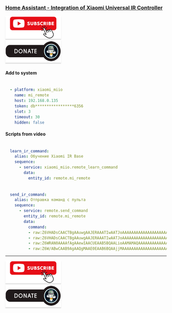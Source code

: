 ### [Home Assistant - Integration of Xiaomi Universal IR Controller](https://youtu.be/Y1rg0tXAqbI)

<a href="https://www.youtube.com/channel/UCcq9onYHbs6go3kDpfBoqhg?sub_confirmation=1" target="_blank"><img src="https://raw.githubusercontent.com/kvazis/library/master/img/subscribe.png" alt="Subscribe" style="height: 71px !important;width: 174px !important;box-shadow: 0px 3px 2px 0px rgba(190, 190, 190, 0.5) !important;-webkit-box-shadow: 0px 3px 2px 0px rgba(190, 190, 190, 0.5) !important;" ></a>     
<a href="http://kvazis.link/donate" target="_blank"><img src="https://raw.githubusercontent.com/kvazis/library/master/img/donate.png" alt="Donate" style="height: 71px !important;width: 174px !important;box-shadow: 0px 3px 2px 0px rgba(190, 190, 190, 0.5) !important;-webkit-box-shadow: 0px 3px 2px 0px rgba(190, 190, 190, 0.5) !important;" ></a>

#### Add to system    

```yaml

  - platform: xiaomi_miio
    name: mi_remote
    host: 192.168.0.135
    token: db*****************6356
    slot: 3
    timeout: 30
    hidden: false

```

#### Scripts from video    

```yaml

  learn_ir_command:
    alias: Обучение Xiaomi IR Base
    sequence:
      - service: xiaomi_miio.remote_learn_command
        data:
          entity_id: remote.mi_remote


  send_ir_command:
    alias: Отправка команд с пульта
    sequence:
      - service: remote.send_command
        entity_id: remote.mi_remote
        data:
          command:
          - raw:Z6VHADsCAACTBgAAuwgAAJERAAATIwAATJoAAAAAAAAAAAAAAAAAAAAAAAAAAAAAAAAAAAAAAAAAAAAAAAAAAAAAAAA0AAAAAAAAABAQEBAQEBAQABAQABAQAAAAAAAQAAAQEBBQJAA=
          - raw:Z6VHADsCAACTBgAAuwgAAJERAAATIwAATJoAAAAAAAAAAAAAAAAAAAAAAAAAAAAAAAAAAAAAAAAAAAAAAAAAAAAAAAA0AAAAAAAAABAQEBAQEBAQABAQABAQAAAAAAAQAAAQEBBQJAA=
          - raw:Z6WRAN0AAAAfAgAAewIAACUEAAB5BQAALioAAMAMAQAAAAAAAAAAAAAAAAAAAAAAAAAAAAAAAAAAAAAAAAAAAAAAAAATEkJCEkISQhJCQlITEkJCEkISQhJCQlITEkJCEkISQhJCQlITEkJCEkISQhJCQlITEkJCEkISQhJCQlITEkJCEkISQhJCQmIA
          - raw:Z6W/ABwCAAB9AgAAQgMAAE0EAAB6BQAAjjMAAAAAAAAAAAAAAAAAAAAAAAAAAAAAAAAAAAAAAAAAAAAAAAAAAAAAAAADMQEhMQEBQQEBMVEDMQEhMQEBQQEBMVEDMQEhMQEBQQEBMVEDMQEhMQEBQQEBMVEDMQEhMQEBQQEBMVEDMQEhMQEBQQEBMVEDMQEhMQEBQQEBMVEDMQEhMQEBQQEBMQE=

```

____
<a href="https://www.youtube.com/channel/UCcq9onYHbs6go3kDpfBoqhg?sub_confirmation=1" target="_blank"><img src="https://raw.githubusercontent.com/kvazis/library/master/img/subscribe.png" alt="Subscribe" style="height: 71px !important;width: 174px !important;box-shadow: 0px 3px 2px 0px rgba(190, 190, 190, 0.5) !important;-webkit-box-shadow: 0px 3px 2px 0px rgba(190, 190, 190, 0.5) !important;" ></a>     
<a href="http://kvazis.link/donate" target="_blank"><img src="https://raw.githubusercontent.com/kvazis/library/master/img/donate.png" alt="Donate" style="height: 71px !important;width: 174px !important;box-shadow: 0px 3px 2px 0px rgba(190, 190, 190, 0.5) !important;-webkit-box-shadow: 0px 3px 2px 0px rgba(190, 190, 190, 0.5) !important;" ></a>
